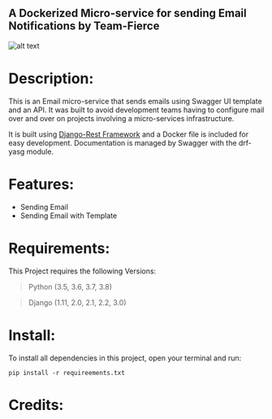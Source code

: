## A Dockerized Micro-service for sending Email Notifications by Team-Fierce

![alt text](https://res.cloudinary.com/echefulouis/image/upload/v1591716347/Capture_p1txz0.png)

# Description:
This is an Email micro-service that sends emails using Swagger UI template and an API. It was built to avoid development teams having to configure mail over and over on projects involving a micro-services infrastructure.

It is built using [Django-Rest Framework](https://www.django-rest-framework.org/) and a Docker file is included for easy development. 
Documentation is managed by Swagger with the drf-yasg module.

# Features:
- Sending Email
- Sending Email with Template

# Requirements:
This Project requires the following Versions:
> Python (3.5, 3.6, 3.7, 3.8) 

> Django (1.11, 2.0, 2.1, 2.2, 3.0)

# Install:
To install all dependencies in this project, open your terminal and run:
```
pip install -r requireements.txt
```

# Credits:
